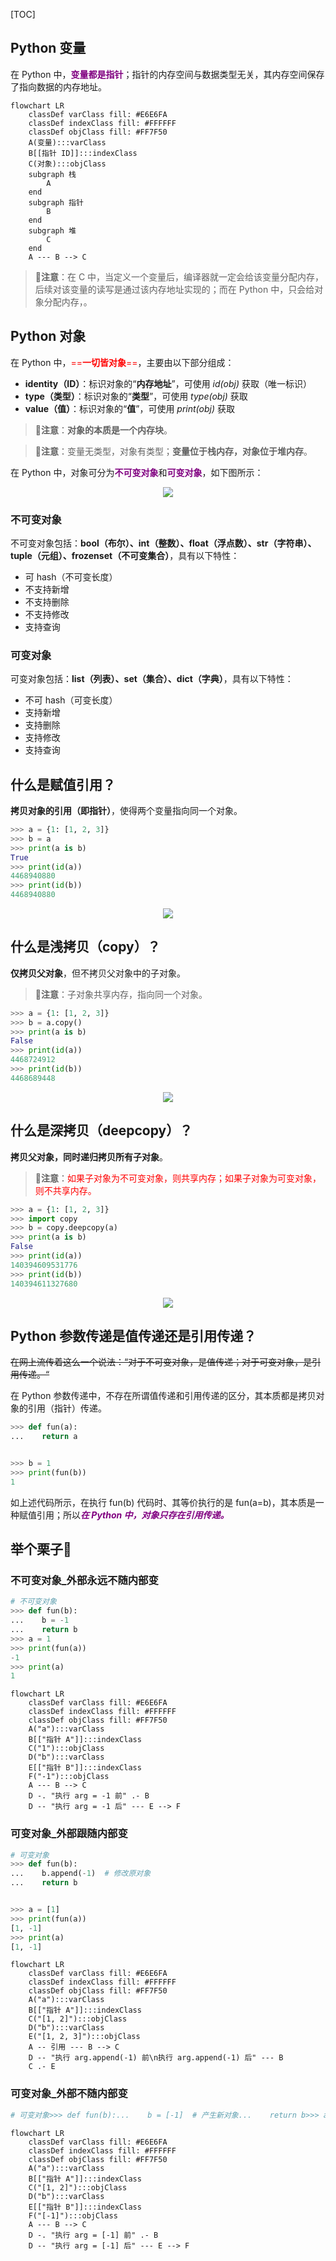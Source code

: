 <!-- title: 【Python】Python 可变对象和不可变对象 -->
<!-- date: 2021-10-27 15:53:12 -->
<!-- Table of Content -->

[TOC]

## Python 变量

在 Python 中，<font color="purple">**变量都是指针**</font>；指针的内存空间与数据类型无关，其内存空间保存了指向数据的内存地址。

```mermaid
flowchart LR
    classDef varClass fill: #E6E6FA
    classDef indexClass fill: #FFFFFF
    classDef objClass fill: #FF7F50
    A(变量):::varClass
    B[[指针 ID]]:::indexClass
    C(对象):::objClass
    subgraph 栈
        A
    end
    subgraph 指针
        B
    end
    subgraph 堆
        C
    end
    A --- B --> C
```

> 💬**注意**：在 C 中，当定义一个变量后，编译器就一定会给该变量分配内存，后续对该变量的读写是通过该内存地址实现的；而在 Python 中，只会给对象分配内存，。

 

## Python 对象

在 Python 中，<font color="red">==**一切皆对象**==</font>，主要由以下部分组成：

- **identity（ID）**：标识对象的“**内存地址**”，可使用 *id(obj)* 获取（唯一标识）
- **type（类型）**：标识对象的“**类型**”，可使用 *type(obj)* 获取
- **value（值）**：标识对象的“**值**”，可使用 *print(obj)* 获取

> 💬**注意**：**对象的本质是一个内存块**。

> 💬**注意**：变量无类型，对象有类型；**变量位于栈内存，对象位于堆内存**。

在 Python 中，对象可分为<font color="purple">**不可变对象**</font>和<font color="purple">**可变对象**</font>，如下图所示：

<div align="center">
<img src="https://img-blog.csdnimg.cn/201901142207438.png" name="Python 对象">
</div>


### 不可变对象

不可变对象包括：**bool（布尔）、int（整数）、float（浮点数）、str（字符串）、tuple（元组）、frozenset（不可变集合）**，具有以下特性：

- 可 hash（不可变长度）
- 不支持新增
- 不支持删除
- 不支持修改
- 支持查询



### 可变对象

可变对象包括：**list（列表）、set（集合）、dict（字典）**，具有以下特性：

- 不可 hash（可变长度）
- 支持新增
- 支持删除
- 支持修改
- 支持查询



## 什么是赋值引用？

**拷贝对象的引用（即指针）**，使得两个变量指向同一个对象。

```python
>>> a = {1: [1, 2, 3]}
>>> b = a
>>> print(a is b)
True
>>> print(id(a))
4468940880
>>> print(id(b))
4468940880
```

<div align="center">
<img src="https://www.runoob.com/wp-content/uploads/2017/03/1489720931-7116-4AQC6.png" name="赋值引用" />
</div>



## 什么是浅拷贝（copy）？

**仅拷贝父对象**，但不拷贝父对象中的子对象。

> 💬**注意**：子对象共享内存，指向同一个对象。

```python
>>> a = {1: [1, 2, 3]}
>>> b = a.copy()
>>> print(a is b)
False
>>> print(id(a))
4468724912
>>> print(id(b))
4468689448
```

<div align="center">
<img src="https://www.runoob.com/wp-content/uploads/2017/03/1489720930-6827-Vtk4m.png" name="浅拷贝" />
</div>



## 什么是深拷贝（deepcopy）？

**拷贝父对象，同时递归拷贝所有子对象**。

> 💬**注意**：<font color="red">如果子对象为不可变对象，则共享内存；如果子对象为可变对象，则不共享内存。</font>

```python
>>> a = {1: [1, 2, 3]}
>>> import copy
>>> b = copy.deepcopy(a)
>>> print(a is b)
False
>>> print(id(a))
140394609531776
>>> print(id(b))
140394611327680
```

<div align="center">
<img src="https://www.runoob.com/wp-content/uploads/2017/03/1489720930-5882-BO4qO.png" name="深拷贝" />
</div>



## Python 参数传递是值传递还是引用传递？

~~在网上流传着这么一个说法：“对于不可变对象，是值传递；对于可变对象，是引用传递。“~~

在 Python 参数传递中，不存在所谓值传递和引用传递的区分，其本质都是拷贝对象的引用（指针）传递。

```python
>>> def fun(a):
...    return a


>>> b = 1
>>> print(fun(b))
1
```

如上述代码所示，在执行 fun(b) 代码时、其等价执行的是 fun(a=b)，其本质是一种赋值引用；所以<font color="purple">***在 Python 中，对象只存在引用传递。***</font>




## 举个栗子🌰

### 不可变对象\_外部永远不随内部变

```python
# 不可变对象
>>> def fun(b):
...    b = -1
...    return b
>>> a = 1
>>> print(fun(a))
-1
>>> print(a)
1
```

```mermaid
flowchart LR
    classDef varClass fill: #E6E6FA
    classDef indexClass fill: #FFFFFF
    classDef objClass fill: #FF7F50
    A("a"):::varClass
    B[["指针 A"]]:::indexClass
    C("1"):::objClass
    D("b"):::varClass
    E[["指针 B"]]:::indexClass
    F("-1"):::objClass
    A --- B --> C
    D -. "执行 arg = -1 前" .- B
    D -- "执行 arg = -1 后" --- E --> F
```



### 可变对象\_外部跟随内部变

```python
# 可变对象
>>> def fun(b):
...    b.append(-1)  # 修改原对象
...    return b


>>> a = [1]
>>> print(fun(a))
[1, -1]
>>> print(a)
[1, -1]
```

```mermaid
flowchart LR
    classDef varClass fill: #E6E6FA
    classDef indexClass fill: #FFFFFF
    classDef objClass fill: #FF7F50
    A("a"):::varClass
    B[["指针 A"]]:::indexClass
    C("[1, 2]"):::objClass
    D("b"):::varClass
    E("[1, 2, 3]"):::objClass
    A -- 引用 --- B --> C
    D -- "执行 arg.append(-1) 前\n执行 arg.append(-1) 后" --- B
    C .- E
```



### 可变对象\_外部不随内部变

```python
# 可变对象>>> def fun(b):...    b = [-1]  # 产生新对象...    return b>>> a = [1]>>> print(fun(a))[-1]>>> print(a)[1]
```

```mermaid
flowchart LR
    classDef varClass fill: #E6E6FA
    classDef indexClass fill: #FFFFFF
    classDef objClass fill: #FF7F50
    A("a"):::varClass
    B[["指针 A"]]:::indexClass
    C("[1, 2]"):::objClass
    D("b"):::varClass
    E[["指针 B"]]:::indexClass
    F("[-1]"):::objClass
    A --- B --> C
    D -. "执行 arg = [-1] 前" .- B
    D -- "执行 arg = [-1] 后" --- E --> F
```
